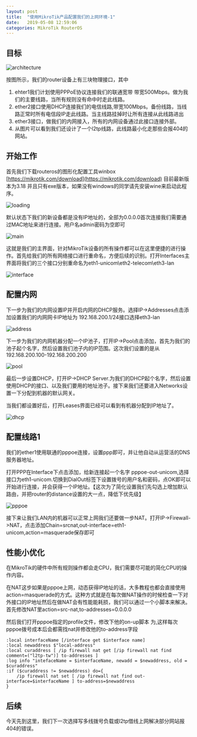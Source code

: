 ```yaml
---
layout: post
title:  "使用MikroTik产品配置我们的上网环境-1"
date:   2019-05-08 12:59:06
categories: MikroTik RouterOS
---
```

## 目标
![architecture](http://blog.guohai.org/doc-pic/2019-05/routeros-01.png)

按图所示，我们的router设备上有三块物理接口，其中
1. ehter1我们计划使用PPPoE协议连接我们的联通宽带 带宽500Mbps。做为我们的主要线路，当所有规则没有命中时走此线路。
2. ether2接口使用DHCP连接我们的电信线路,带宽100Mbps。备份线路，当线路正常时所有电信段IP走此线路。当主线路挂掉时让所有连接从此线路进出
3. ether3接口，做我们的内网接入，所有的内网设备通过此接口连接外部。
4. 从图片可以看到我们还设计了一个l2tp线路，此线路最小化走那些会报404的网站。

## 开始工作

首先我们下载routeros的图形化配置工具winbox [https://mikrotik.com/download](https://mikrotik.com/download) 目前最新版本为3.18 并且只有exe版本，如果没有windows的同学请先安装wine来启动此程序。

![loading](http://guohai163.github.io/doc-pic/2019-05/routeros-02.png)

默认状态下我们的新设备都是没有IP地址的，全部为0.0.0.0首次连接我们需要通过MAC地址来进行连接。用户名admin密码为空即可

![main](http://guohai163.github.io/doc-pic/2019-05/routeros-03.png)

这就是我们的主界面，针对MikroTik设备的所有操作都可以在这里便捷的进行操作。首先给我们的所有网络接口进行重命名，方便后续的识别。打开Interfaces主界面将我们的三个接口分别重命名为eth1-unicom\eth2-telecom\eth3-lan

![interface](http://guohai163.github.io/doc-pic/2019-05/routeros-07.png)

## 配置内网

下一步为我们的内网设置IP并开启内网的DHCP服务。选择IP->Addresses点击添加设置我们的内网网卡IP地址为 192.168.200.1/24接口选择eth3-lan

![address](http://guohai163.github.io/doc-pic/2019-05/routeros-04.png)

下一步为我们的内网机器分配一个IP池子，打开IP->Pool点击添加，首先为我们的池子起个名字，然后设置我们池子内的IP范围。这次我们设置的是从192.168.200.100-192.168.200.200

![pool](http://guohai163.github.io/doc-pic/2019-05/routeros-05.png)

最后一步设置DHCP，打开IP->DHCP Server.为我们的DHCP起个名字，然后设置使用DHCP的接口、以及我们要用的地址池子。接下来我们还要进入Networks设置一下分配到机器的默认网关。

当我们都设置好后，打开Leases界面已经可以看到有机器分配到IP地址了。

![dhcp](http://guohai163.github.io/doc-pic/2019-05/routeros-06.png)

## 配置线路1

我们的ether1使用联通的pppoe连接，设置ppp即可，并让他自动从运营活的DNS服务器地址。

打开PPP在Interface下点击添加，给新连接起一个名字 pppoe-out-unicom,选择接口为eth1-unicom.切换到DialOut标签下设置拨号的用户名和密码，点OK即可以开始进行连接，并会获得一个IP地址。【这次为了简化设置我们先勾选上增加默认路由，并把router的distance设置的大一点，降低下优先级】

![pppoe](http://guohai163.github.io/doc-pic/2019-05/routeros-08.png)

接下来让我们LAN内的机器可以正常上网我们还要做一步NAT。打开IP->Firewall->NAT，点击添加Chain=srcnat,out-interface=eth1-unicom,action=masquerade保存即可

## 性能小优化

在MikroTik的硬件中所有规则操作都会走CPU，我们需要尽可能的简化CPU的操作内容。

在NAT这步如果是pppoe上网，动态获得IP地址的话，大多教程也都会直接使用action=masquerade的方式。这种方式就是在每次做NAT操作的时候检查一下对外接口的IP地址然后在做NAT会有性能能耗损，我们可以通过一个小脚本来解决。首先修改NAT里action=src-nat,to-addresses=0.0.0.0

然后我们打开pppoe指定的profile文件，修改下他的on-up脚本 为,这样每次pppoe拨号成本后会都需找nat并修改他的to-address字段

~~~script
:local interfaceName [/interface get $interface name]
:local newaddress $"local-address"
:local curaddress [ /ip firewall nat get [/ip firewall nat find comment=("l2tp-tw")] to-addresses ]
:log info "intefaceName = $interfaceName, newadd = $newaddress, old = $curaddress"
:if ($curaddress != $newaddress) do={
    /ip firewall nat set [ /ip firewall nat find out-interface=$interfaceName ] to-address=$newaddress
}
~~~


## 后续

今天先到这里，我们下一次选择写多线拨号负载或l2tp借线上网解决部分网站报404的错误。